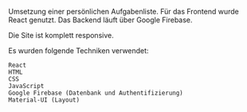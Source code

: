 Umsetzung einer persönlichen Aufgabenliste. Für das Frontend wurde React genutzt. Das Backend läuft über Google Firebase.

Die Site ist komplett responsive.

Es wurden folgende Techniken verwendet:

	React
	HTML
	CSS
	JavaScript
	Google Firebase (Datenbank und Authentifizierung)
	Material-UI (Layout)
	
